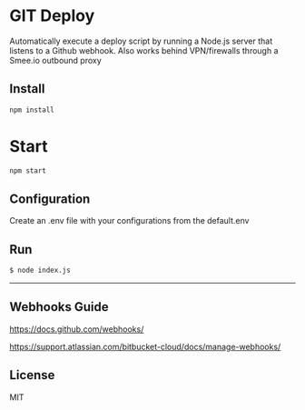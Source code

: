 # GIT Deploy

Automatically execute a deploy script by running a Node.js server that listens to a Github webhook. Also works behind VPN/firewalls through a Smee.io outbound proxy

## Install

```bash
npm install
```

# Start 

```bash
npm start
```

## Configuration

Create an .env file with your configurations from the default.env

## Run

```bash
$ node index.js
```

---

## Webhooks Guide

https://docs.github.com/webhooks/

https://support.atlassian.com/bitbucket-cloud/docs/manage-webhooks/

## License

MIT
